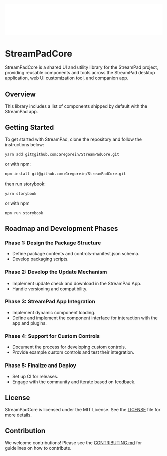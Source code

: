 ![StreamPadCore Logo](public/logo.png)

# StreamPadCore

StreamPadCore is a shared UI and utility library for the StreamPad project, providing reusable components and tools across the StreamPad desktop application, web UI customization tool, and companion app.


## Overview

This library includes a list of components shipped by default with the StreamPad app.

## Getting Started

To get started with StreamPad, clone the repository and follow the instructions below:

```bash
yarn add git@github.com:Gregorein/StreamPadCore.git
```

or with npm:

```bash
npm install git@github.com:Gregorein/StreamPadCore.git
```

then run storybook:

```bash
yarn storybook
```

or with npm

```bash
npm run storybook
```

## Roadmap and Development Phases

### Phase 1: Design the Package Structure
* Define package contents and controls-manifest.json schema.
* Develop packaging scripts.
### Phase 2: Develop the Update Mechanism
* Implement update check and download in the StreamPad App.
* Handle versioning and compatibility.
### Phase 3: StreamPad App Integration
* Implement dynamic component loading.
* Define and implement the component interface for interaction with the app and plugins.
### Phase 4: Support for Custom Controls
* Document the process for developing custom controls.
* Provide example custom controls and test their integration.
### Phase 5: Finalize and Deploy
* Set up CI for releases.
* Engage with the community and iterate based on feedback.

## License

StreamPadCore is licensed under the MIT License. See the [LICENSE](LICENSE) file for more details.

## Contribution

We welcome contributions! Please see the [CONTRIBUTING.md](CONTRIBUTING.md) for guidelines on how to contribute.
